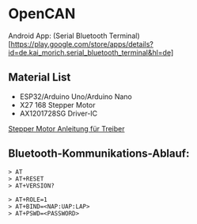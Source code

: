# OpenCAN


Android App:
(Serial Bluetooth Terminal)[https://play.google.com/store/apps/details?id=de.kai_morich.serial_bluetooth_terminal&hl=de]


## Material List
- ESP32/Arduino Uno/Arduino Nano
- X27 168 Stepper Motor
- AX1201728SG Driver-IC

[Stepper Motor Anleitung für Treiber](https://guy.carpenter.id.au/gaugette/2017/04/29/switecx25-quad-driver-tests/)

## Bluetooth-Kommunikations-Ablauf:
```
> AT
> AT+RESET
> AT+VERSION?

> AT+ROLE=1
> AT+BIND=<NAP:UAP:LAP>
> AT+PSWD=<PASSWORD>
```
